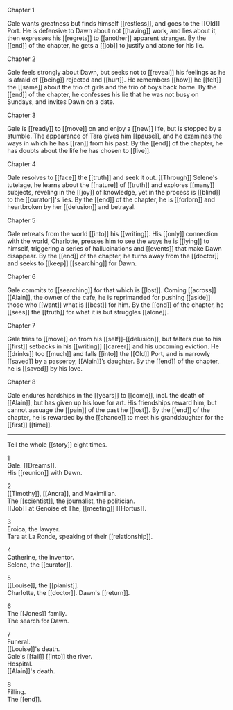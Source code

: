 Chapter 1  
  
Gale wants greatness but finds himself [[restless]], and goes to the [[Old]] Port. He is defensive to Dawn about not [[having]] work, and lies about it, then expresses his [[regrets]] to [[another]] apparent stranger. By the [[end]] of the chapter, he gets a [[job]] to justify and atone for his lie.  
  
Chapter 2  
  
Gale feels strongly about Dawn, but seeks not to [[reveal]] his feelings as he is afraid of [[being]] rejected and [[hurt]]. He remembers [[how]] he [[felt]] the [[same]] about the trio of girls and the trio of boys back home. By the [[end]] of the chapter, he confesses his lie that he was not busy on Sundays, and invites Dawn on a date.  
  
Chapter 3  
  
Gale is [[ready]] to [[move]] on and enjoy a [[new]] life, but is stopped by a stumble. The appearance of Tara gives him [[pause]], and he examines the ways in which he has [[ran]] from his past. By the [[end]] of the chapter, he has doubts about the life he has chosen to [[live]].  
  
Chapter 4  
  
Gale resolves to [[face]] the [[truth]] and seek it out. [[Through]] Selene's tutelage, he learns about the [[nature]] of [[truth]] and explores [[many]] subjects, reveling in the [[joy]] of knowledge, yet in the process is [[blind]] to the [[curator]]'s lies. By the [[end]] of the chapter, he is [[forlorn]] and heartbroken by her [[delusion]] and betrayal.  
  
Chapter 5  
  
Gale retreats from the world [[into]] his [[writing]]. His [[only]] connection with the world, Charlotte, presses him to see the ways he is [[lying]] to himself, triggering a series of hallucinations and [[events]] that make Dawn disappear. By the [[end]] of the chapter, he turns away from the [[doctor]] and seeks to [[keep]] [[searching]] for Dawn.  
  
Chapter 6  
  
Gale commits to [[searching]] for that which is [[lost]]. Coming [[across]] [[Alain]], the owner of the cafe, he is reprimanded for pushing [[aside]] those who [[want]] what is [[best]] for him. By the [[end]] of the chapter, he [[sees]] the [[truth]] for what it is but struggles [[alone]].  
  
Chapter 7  
  
Gale tries to [[move]] on from his [[self]]-[[delusion]], but falters due to his [[first]] setbacks in his [[writing]] [[career]] and his upcoming eviction. He [[drinks]] too [[much]] and falls [[into]] the [[Old]] Port, and is narrowly [[saved]] by a passerby, [[Alain]]’s daughter. By the [[end]] of the chapter, he is [[saved]] by his love.  
  
Chapter 8  
  
Gale endures hardships in the [[years]] to [[come]], incl. the death of [[Alain]], but has given up his love for art. His friendships reward him, but cannot assuage the [[pain]] of the past he [[lost]]. By the [[end]] of the chapter, he is rewarded by the [[chance]] to meet his granddaughter for the [[first]] [[time]].

* * * 

Tell the whole [[story]] eight times.  
  
1  
Gale. [[Dreams]].  
His [[reunion]] with Dawn.  
  
2  
[[Timothy]], [[Ancra]], and Maximilian.  
The [[scientist]], the journalist, the politician.  
[[Job]] at Genoise et The, [[meeting]] [[Hortus]].  
  
3  
Eroica, the lawyer.  
Tara at La Ronde, speaking of their [[relationship]].  
  
4  
Catherine, the inventor.  
Selene, the [[curator]].  
  
5  
[[Louise]], the [[pianist]].  
Charlotte, the [[doctor]]. Dawn's [[return]].  
  
6  
The [[Jones]] family.  
The search for Dawn.  
  
7  
Funeral.  
[[Louise]]'s death.  
Gale's [[fall]] [[into]] the river.  
Hospital.  
[[Alain]]'s death.  
  
  
8  
Filling.  
The [[end]].